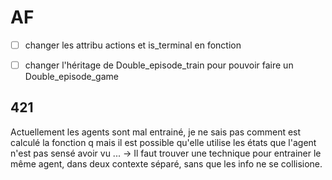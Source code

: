 # AF

- [ ] changer les attribu actions et is_terminal en fonction
- [ ] changer l'héritage de Double_episode_train pour pouvoir faire un Double_episode_game


## 421

Actuellement les agents sont mal entrainé, je ne sais pas comment est calculé la fonction q mais il est possible qu'elle utilise les états que l'agent n'est pas sensé avoir vu ... -> Il faut trouver une technique pour entrainer le même agent, dans deux contexte séparé, sans que les info ne se collisione.
